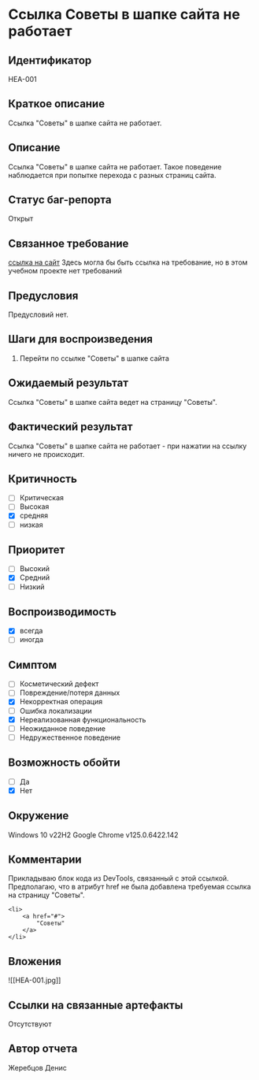 # Ссылка Советы в шапке сайта не работает

## Идентификатор
HEA-001

## Краткое описание
Ссылка "Советы" в шапке сайта не работает.

## Описание
Ссылка "Советы" в шапке сайта не работает. Такое поведение наблюдается при попытке перехода с разных страниц сайта.

## Статус баг-репорта
Открыт

## Связанное требование

[ссылка на сайт](https://guru.qahacking.ru/)
Здесь могла бы быть ссылка на требование, но в этом учебном проекте нет требований

## Предусловия
Предусловий нет.

## Шаги для воспроизведения

1. Перейти по ссылке "Советы" в шапке сайта

## Ожидаемый результат

Ссылка "Советы" в шапке сайта ведет на страницу "Советы".

## Фактический результат

Ссылка "Советы" в шапке сайта не работает - при нажатии на ссылку ничего не происходит.

## Критичность
- [ ] Критическая
- [ ] Высокая
- [x] средняя
- [ ] низкая

## Приоритет
- [ ] Высокий
- [x] Средний 
- [ ] Низкий

## Воспроизводимость
- [x] всегда 
- [ ] иногда

## Симптом 
- [ ] Косметический дефект
- [ ] Повреждение/потеря данных
- [x] Некорректная операция
- [ ] Ошибка локализации
- [x] Нереализованная функциональность
- [ ] Неожиданное поведение
- [ ] Недружественное поведение

## Возможность обойти 
- [ ] Да 
- [x] Нет

## Окружение
Windows 10 v22H2 
Google Chrome v125.0.6422.142

## Комментарии
Прикладываю блок кода из DevTools, связанный с этой ссылкой. Предполагаю, что в атрибут href не была добавлена требуемая ссылка на страницу "Советы".

```
<li>
	<a href="#">
		"Советы"
	</a>
</li>
```

## Вложения 
![[HEA-001.jpg]]

## Ссылки на связанные артефакты
Отсутствуют

## Автор отчета
Жеребцов Денис
